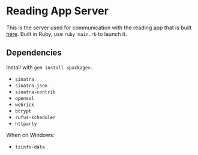 # Reading App Server
This is the server used for communication with the reading app that is built [here](https://www.github.com/tr4wzified/socialreadingapp).
Built in Ruby, use `ruby main.rb` to launch it.

## Dependencies
Install with `gem install <package>`.
- `sinatra`
- `sinatra-json`
- `sinatra-contrib`
- `openssl`
- `webrick`
- `bcrypt`
- `rufus-scheduler`
- `httparty`

When on Windows:
- `tzinfo-data`
